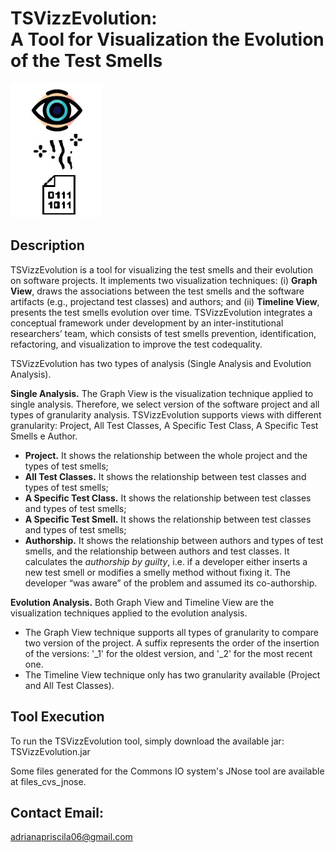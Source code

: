 # TSVizzEvolution: </br> A Tool for Visualization the Evolution of the Test Smells 
![TZVizz](https://github.com/AdrianaPriscilaSantos/TSVizzEvolution/blob/master/logo_tsvizz.png "TSVizz")

## Description
TSVizzEvolution is a tool for visualizing the test smells and their evolution on software projects. 
It implements two visualization techniques: (i) **Graph View**, draws the associations between the test smells and the software artifacts (e.g., projectand test classes) and authors; and (ii) **Timeline View**, presents the test smells evolution over time.
TSVizzEvolution integrates a conceptual framework under development by an inter-institutional researchers’ team, which consists of test smells prevention, identification, refactoring, and visualization to improve the test codequality. 


TSVizzEvolution has two types of analysis (Single Analysis and Evolution Analysis).
  
**Single Analysis.** The Graph View is the visualization technique applied to single analysis. Therefore, we select version of the software
project and all types of granularity analysis. TSVizzEvolution supports views with different granularity: Project, All Test Classes, A Specific Test Class, A Specific Test Smells e Author. 
  - **Project.** It shows the relationship between the whole project and the types of test smells;
  - **All Test Classes.** It shows the relationship between test classes and types of test smells;
  - **A Specific Test Class.** It shows the relationship between test classes and types of test smells;
  - **A Specific Test Smell.** It shows the relationship between test classes and types of test smells;
  - **Authorship.** It shows the relationship between authors and types of test smells, and the relationship between authors and test classes. It calculates the *authorship by guilty*, i.e. if a developer either inserts a new test smell or modifies a smelly method without fixing it. The developer “was aware” of the problem and assumed its co-authorship.

**Evolution Analysis.** Both Graph View and Timeline View are the visualization techniques applied to the evolution analysis. 
  - The Graph View technique supports all types of granularity to compare two version of the project. A suffix represents the order of the insertion of the versions: '_1' for the oldest version, and '_2' for the most recent one.
  - The Timeline View technique only has two granularity available (Project and All Test Classes). 
  
## Tool Execution

To run the TSVizzEvolution tool, simply download the available jar: TSVizzEvolution.jar

Some files generated for the Commons IO system's JNose tool are available at files_cvs_jnose.

## Contact Email:
adrianapriscila06@gmail.com
